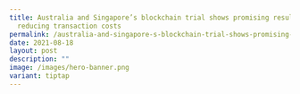 ```yaml
---
title: Australia and Singapore’s blockchain trial shows promising results for
  reducing transaction costs
permalink: /australia-and-singapore-s-blockchain-trial-shows-promising-results-for-reducing-transaction-costs/
date: 2021-08-18
layout: post
description: ""
image: /images/hero-banner.png
variant: tiptap
---
```

